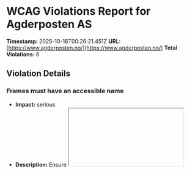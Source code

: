 # WCAG Violations Report for Agderposten AS

**Timestamp:** 2025-10-16T00:26:21.451Z
**URL:** [https://www.agderposten.no/](https://www.agderposten.no/)
**Total Violations:** 6

## Violation Details

### Frames must have an accessible name

- **Impact:** serious
- **Description:** Ensure <iframe> and <frame> elements have an accessible name
- **Help URL:** https://dequeuniversity.com/rules/axe/4.10/frame-title?application=playwright
- **Tags:** cat.text-alternatives, wcag2a, wcag412, section508, section508.22.i, TTv5, TT12.d, EN-301-549, EN-9.4.1.2
- **Count:** 1

#### Affected Elements:

- `#dakapo_postopbar`

### Heading levels should only increase by one

- **Impact:** moderate
- **Description:** Ensure the order of headings is semantically correct
- **Help URL:** https://dequeuniversity.com/rules/axe/4.10/heading-order?application=playwright
- **Tags:** cat.semantics, best-practice
- **Count:** 1

#### Affected Elements:

- `.life20.gridtriple.hot60 > a > .text.t100 > h4`

### Main landmark should not be contained in another landmark

- **Impact:** moderate
- **Description:** Ensure the main landmark is at top level
- **Help URL:** https://dequeuniversity.com/rules/axe/4.10/landmark-main-is-top-level?application=playwright
- **Tags:** cat.semantics, best-practice
- **Count:** 97

#### Affected Elements:

- `.gridfullsize.is-aske-skin.is-skin > a > .text.t100`
- `.Bundles:nth-child(1) > .OnePlusXTeasers.grid > .gridspotlight.card-size-large.hot60 > a > .text.t100`
- `.Bundles:nth-child(1) > .OnePlusXTeasers.grid > .gridspotlightside.hot60.life40:nth-child(2) > a > .text.t100`
- `.Bundles:nth-child(1) > .OnePlusXTeasers.grid > .gridspotlightside.hot60.life40:nth-child(3) > a > .text.t100`
- `.flipped.OnePlusXTeasers.grid:nth-child(1) > .hot70.gridspotlightside.life40 > a > .text.t100`
- `.flipped.OnePlusXTeasers.grid:nth-child(1) > .gridspotlight.card-size-large.hot70 > a > .text.t100`
- `.flipped.OnePlusXTeasers.grid:nth-child(1) > .no-image.is-aske-skin.is-skin > a > .text.t100`
- `.ThreeTeasers.grid:nth-child(4) > .life20.gridtriple.hot60 > a > .text.t100`
- `.ThreeTeasers.grid:nth-child(4) > .hot70.gridtriple.life40 > a > .text.t100`
- `.ThreeTeasers.grid:nth-child(4) > .gridtriple.hot60.life40 > a > .text.t100`
- `.AdWithTeaser.grid:nth-child(5) > .hot70.gridtriple.life40 > a > .text.t100`
- `.OnePlusXTeasers.grid:nth-child(7) > .is-dark-skin.gridspotlight.card-size-large > a > .text.t100`
- `.OnePlusXTeasers.grid:nth-child(7) > .gridspotlightside.hot60.life40:nth-child(2) > a > .text.t100`
- `.is-dark-skin.no-image.is-skin > a > .text.t100`
- `.flipped.OnePlusXTeasers.grid:nth-child(11) > .life20.gridspotlightside.hot60 > a > .text.t100`
- `.flipped.OnePlusXTeasers.grid:nth-child(11) > .gridspotlight.card-size-large.hot70 > a > .text.t100`
- `.flipped.OnePlusXTeasers.grid:nth-child(11) > .gridspotlightside.hot60.life40 > a > .text.t100`
- `.ThreeTeasers.grid:nth-child(13) > .gridtriple.hot60.life40:nth-child(1) > a > .text.t100`
- `.ThreeTeasers.grid:nth-child(13) > .hot70.gridtriple.life40 > a > .text.t100`
- `.ThreeTeasers.grid:nth-child(13) > .gridtriple.hot60.life40:nth-child(3) > a > .text.t100`
- `.AdWithTeaser.flipped.grid:nth-child(14) > .is-aske-skin.is-skin.gridtriple > a > .text.t100`
- `.AdWithTeaser.grid:nth-child(19) > .opinion.hot50.gridtriple > a > .text.t100`
- `.griddouble.no-image.is-aske-skin:nth-child(1) > a > .text.t100`
- `.griddouble.breakingvarsel.no-image > a > .text.t100`
- `.OnePlusXTeasers.grid:nth-child(21) > .gridspotlight.card-size-large.hot60 > a > .text.t100`
- `.OnePlusXTeasers.grid:nth-child(21) > .gridspotlightside.hot60.life40 > a > .text.t100`
- `.OnePlusXTeasers.grid:nth-child(21) > .no-image.is-aske-skin.is-skin > a > .text.t100`
- `.ThreeTeasers.grid:nth-child(23) > .is-dark-skin.is-skin.gridtriple > a > .text.t100`
- `.ThreeTeasers.grid:nth-child(23) > .hot70.gridtriple.life40 > a > .text.t100`
- `.ThreeTeasers.grid:nth-child(23) > .no-image.is-aske-skin.is-skin > a > .text.t100`
- `.flipped.OnePlusXTeasers.grid:nth-child(24) > .hot50.life20.gridspotlightside > a > .text.t100`
- `.flipped.OnePlusXTeasers.grid:nth-child(24) > .gridspotlight.card-size-large.life20 > a > .text.t100`
- `.variant-b.no-image.is-aske-skin > a > .text.t100`
- `.AdWithTeaser.flipped.grid:nth-child(25) > .opinion.hot50.life20 > a > .text.t100`
- `.OnePlusXTeasers.grid:nth-child(26) > .gridspotlight.card-size-large.life20 > a > .text.t100`
- `.OnePlusXTeasers.grid:nth-child(26) > .hot50.life20.gridspotlightside > a > .text.t100`
- `.OnePlusXTeasers.grid:nth-child(26) > .hot70.gridspotlightside.life40 > a > .text.t100`
- `.ThreeTeasers.grid:nth-child(27) > .hot50.life20.gridtriple > a > .text.t100`
- `.breakingvarsel.hot50.gridtriple > a > .text.t100`
- `.ThreeTeasers.grid:nth-child(27) > .gridtriple.hot60.life40 > a > .text.t100`
- `.AdWithTeaser.grid:nth-child(28) > .hot70.gridtriple.life40 > a > .text.t100`
- `.flipped.OnePlusXTeasers.grid:nth-child(29) > .is-aske-skin.is-skin.life20 > a > .text.t100`
- `.flipped.OnePlusXTeasers.grid:nth-child(29) > .opinion.gridspotlight.card-size-large > a > .text.t100`
- `.flipped.OnePlusXTeasers.grid:nth-child(29) > .gridspotlightside.hot60.life40 > a > .text.t100`
- `.OnePlusXTeasers.grid:nth-child(30) > .gridspotlight.card-size-large.hot50 > a > .text.t100`
- `.OnePlusXTeasers.grid:nth-child(30) > .hot70.gridspotlightside.life40 > a > .text.t100`
- `.OnePlusXTeasers.grid:nth-child(30) > .gridspotlightside.hot60.life40 > a > .text.t100`
- `.AdWithTeaser.flipped.grid:nth-child(31) > .gridtriple.hot60.life40 > a > .text.t100`
- `.ThreeTeasers.grid:nth-child(32) > .life20.gridtriple.hot60 > a > .text.t100`
- `.ThreeTeasers.grid:nth-child(32) > .is-aske-skin.hot70.is-skin > a > .text.t100`
- `.hot70.gridtriple.life40:nth-child(3) > a > .text.t100`
- `.flipped.OnePlusXTeasers.grid:nth-child(33) > .no-image.is-aske-skin.is-skin > a > .text.t100`
- `.flipped.OnePlusXTeasers.grid:nth-child(33) > .opinion.gridspotlight.card-size-large > a > .text.t100`
- `.flipped.OnePlusXTeasers.grid:nth-child(33) > .hot70.gridspotlightside.life40 > a > .text.t100`
- `.AdWithTeaser.grid:nth-child(34) > .life20.gridtriple.hot60 > a > .text.t100`
- `.OnePlusXTeasers.grid:nth-child(35) > .gridspotlight.card-size-large.hot50 > a > .text.t100`
- `.OnePlusXTeasers.grid:nth-child(35) > .is-dark-skin.is-skin.gridspotlightside > a > .text.t100`
- `.OnePlusXTeasers.grid:nth-child(35) > .no-image.is-aske-skin.hot50 > a > .text.t100`
- `.ThreeTeasers.grid:nth-child(36) > .is-aske-skin.hot70.is-skin > a > .text.t100`
- `.ThreeTeasers.grid:nth-child(36) > .hot50.life20.gridtriple:nth-child(2) > a > .text.t100`
- `.ThreeTeasers.grid:nth-child(36) > .hot50.life20.gridtriple:nth-child(3) > a > .text.t100`
- `.AdWithTeaser.flipped.grid:nth-child(37) > .opinion.hot50.gridtriple > a > .text.t100`
- `.flipped.OnePlusXTeasers.grid:nth-child(38) > .gridspotlightside.hot60.life40 > a > .text.t100`
- `.flipped.OnePlusXTeasers.grid:nth-child(38) > .gridspotlight.card-size-large.hot60 > a > .text.t100`
- `.flipped.OnePlusXTeasers.grid:nth-child(38) > .no-image.is-aske-skin.is-skin > a > .text.t100`
- `.OnePlusXTeasers.grid:nth-child(39) > .opinion.gridspotlight.card-size-large > a > .text.t100`
- `.OnePlusXTeasers.grid:nth-child(39) > .life20.gridspotlightside.hot60 > a > .text.t100`
- `.OnePlusXTeasers.grid:nth-child(39) > .no-image.hot50.life20 > a > .text.t100`
- `.AdWithTeaser.grid:nth-child(40) > .gridtriple.hot60.life40 > a > .text.t100`
- `.ThreeTeasers.grid:nth-child(41) > .hot70.gridtriple.life40 > a > .text.t100`
- `.ThreeTeasers.grid:nth-child(41) > .is-dark-skin.is-skin.gridtriple > a > .text.t100`
- `.ThreeTeasers.grid:nth-child(41) > .hot50.life20.gridtriple > a > .text.t100`
- `.flipped.OnePlusXTeasers.grid:nth-child(42) > .no-image.hot50.life20 > a > .text.t100`
- `.flipped.OnePlusXTeasers.grid:nth-child(42) > .is-dark-skin.gridspotlight.card-size-large > a > .text.t100`
- `.flipped.OnePlusXTeasers.grid:nth-child(42) > .gridspotlightside.hot60.life40 > a > .text.t100`
- `.AdWithTeaser.flipped.grid:nth-child(43) > .hot70.gridtriple.life40 > a > .text.t100`
- `.OnePlusXTeasers.grid:nth-child(44) > .gridspotlight.card-size-large.hot50 > a > .text.t100`
- `.OnePlusXTeasers.grid:nth-child(44) > .opinion.hot50.life20 > a > .text.t100`
- `.OnePlusXTeasers.grid:nth-child(44) > .hot70.gridspotlightside.life40 > a > .text.t100`
- `.ThreeTeasers.grid:nth-child(45) > .hot50.life20.gridtriple > a > .text.t100`
- `.hot80 > a > .text.t100`
- `.ThreeTeasers.grid:nth-child(45) > .gridtriple.hot60.life40 > a > .text.t100`
- `.flipped.OnePlusXTeasers.grid:nth-child(46) > .hot70.gridspotlightside.life40 > a > .text.t100`
- `.flipped.OnePlusXTeasers.grid:nth-child(46) > .hot40.gridspotlight.card-size-large > a > .text.t100`
- `.hot30 > a > .text.t100`
- `.OnePlusXTeasers.grid:nth-child(47) > .hot40.gridspotlight.card-size-large > a > .text.t100`
- `.OnePlusXTeasers.grid:nth-child(47) > .is-dark-skin.is-skin.gridspotlightside > a > .text.t100`
- `.OnePlusXTeasers.grid:nth-child(47) > .is-aske-skin.is-skin.gridspotlightside > a > .text.t100`
- `.ThreeTeasers.grid:nth-child(48) > .is-dark-skin.is-skin.gridtriple > a > .text.t100`
- `.variant-b.hot70.gridtriple > a > .text.t100`
- `.hot40.is-aske-skin.is-skin > a > .text.t100`
- `.variant-a > a > .text.t100`
- `.flipped.OnePlusXTeasers.grid:nth-child(49) > .gridspotlight.card-size-large.hot70 > a > .text.t100`
- `.flipped.OnePlusXTeasers.grid:nth-child(49) > .gridspotlightside.hot60.life40 > a > .text.t100`
- `.OnePlusXTeasers.grid:nth-child(50) > .gridspotlight.card-size-large.hot60 > a > .text.t100`
- `.OnePlusXTeasers.grid:nth-child(50) > .hot70.gridspotlightside.life40 > a > .text.t100`
- `.OnePlusXTeasers.grid:nth-child(50) > .opinion.hot50.gridspotlightside > a > .text.t100`

### Document should not have more than one main landmark

- **Impact:** moderate
- **Description:** Ensure the document has at most one main landmark
- **Help URL:** https://dequeuniversity.com/rules/axe/4.10/landmark-no-duplicate-main?application=playwright
- **Tags:** cat.semantics, best-practice
- **Count:** 1

#### Affected Elements:

- `.Layout`

### Landmarks should have a unique role or role/label/title (i.e. accessible name) combination

- **Impact:** moderate
- **Description:** Ensure landmarks are unique
- **Help URL:** https://dequeuniversity.com/rules/axe/4.10/landmark-unique?application=playwright
- **Tags:** cat.semantics, best-practice
- **Count:** 2

#### Affected Elements:

- `.top`
- `.Layout`

### Elements should not have tabindex greater than zero

- **Impact:** serious
- **Description:** Ensure tabindex attribute values are not greater than 0
- **Help URL:** https://dequeuniversity.com/rules/axe/4.10/tabindex?application=playwright
- **Tags:** cat.keyboard, best-practice
- **Count:** 2

#### Affected Elements:

- `.user`
- `.main`
